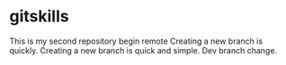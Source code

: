 # gitskills
This is my second repository begin remote
Creating a new branch is quickly.
Creating a new branch is quick and simple.
Dev branch change.
